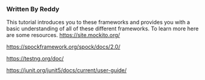 ### Written By Reddy
This tutorial introduces you to these frameworks and provides you with a basic understanding of all of these different frameworks. To learn more here are some resources. 
https://site.mockito.org/

https://spockframework.org/spock/docs/2.0/

https://testng.org/doc/

https://junit.org/junit5/docs/current/user-guide/
